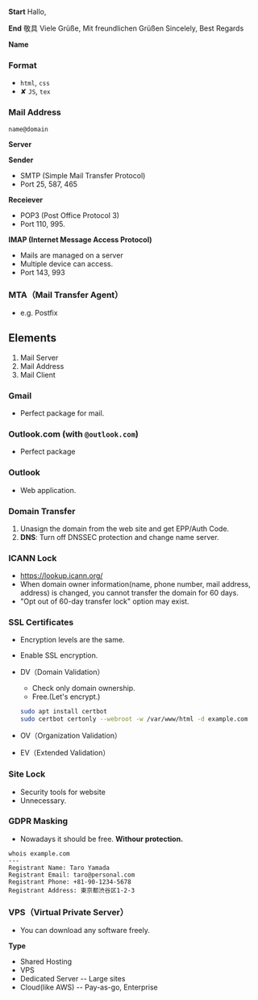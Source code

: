 **Start**
Hallo,


**End**
敬具
Viele Grüße, Mit freundlichen Grüßen
Sincelely, Best Regards

**Name**

### Format
* `html`, `css`
* ✘ `JS`, `tex`

### Mail Address

`name@domain`

**Server**
 
**Sender**
* SMTP (Simple Mail Transfer Protocol)
*  Port 25, 587, 465

**Receiever**
* POP3 (Post Office Protocol 3)
* Port 110, 995.


**IMAP (Internet Message Access Protocol)**
* Mails are managed on a server
* Multiple device can access.
* Port 143, 993

### MTA（Mail Transfer Agent）
* e.g. Postfix

## Elements
1. Mail Server
2. Mail Address
3. Mail Client

### Gmail
* Perfect package for mail.

### Outlook.com (with `@outlook.com`)
* Perfect package


### Outlook

* Web application.

### Domain Transfer

1. Unasign the domain from the web site and get EPP/Auth Code.
1. **DNS**: Turn off DNSSEC protection and change name server.

### ICANN Lock
* https://lookup.icann.org/
* When domain owner information(name, phone number, mail address, address) is changed, you cannot transfer the domain for 60 days.
* "Opt out of 60-day transfer lock" option may exist.


### SSL Certificates
* Encryption levels are the same.
* Enable SSL encryption.

* DV（Domain Validation）
    * Check only domain ownership.
    * Free.(Let's encrypt.)
    ```bash
    sudo apt install certbot
    sudo certbot certonly --webroot -w /var/www/html -d example.com
    ```
* OV（Organization Validation）
* EV（Extended Validation）

### Site Lock
* Security tools for website
* Unnecessary.

### GDPR Masking

* Nowadays it should be free.
**Withour protection.**
```
whois example.com
---
Registrant Name: Taro Yamada
Registrant Email: taro@personal.com
Registrant Phone: +81-90-1234-5678
Registrant Address: 東京都渋谷区1-2-3
```


### VPS（Virtual Private Server）
* You can download any software freely.

**Type**

* Shared Hosting
* VPS
* Dedicated Server -- Large sites
* Cloud(like AWS) -- Pay-as-go, Enterprise
